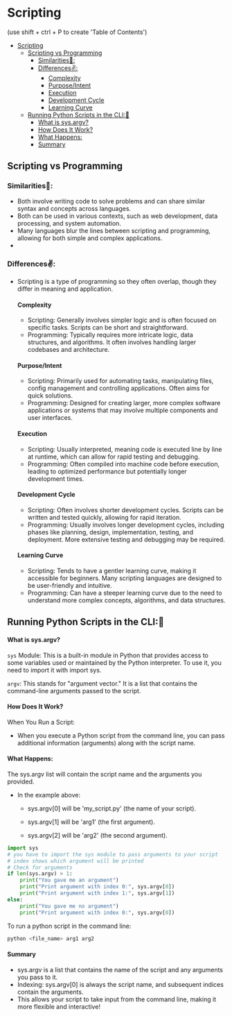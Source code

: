 # Scripting

(use shift + ctrl + P to create 'Table of Contents')
- [Scripting](#scripting)
  - [Scripting vs Programming](#scripting-vs-programming)
    - [Similarities🤞:](#similarities)
    - [Differences✌️:](#differences️)
      - [Complexity](#complexity)
      - [Purpose/Intent](#purposeintent)
      - [Execution](#execution)
      - [Development Cycle](#development-cycle)
      - [Learning Curve](#learning-curve)
  - [Running Python Scripts in the CLI:🐍](#running-python-scripts-in-the-cli)
      - [What is sys.argv?](#what-is-sysargv)
      - [How Does It Work?](#how-does-it-work)
      - [What Happens:](#what-happens)
      - [Summary](#summary)

## Scripting vs Programming
### Similarities🤞:
   - Both involve writing code to solve problems and can share similar syntax and concepts across languages.
   - Both can be used in various contexts, such as web development, data processing, and system automation.
   - Many languages blur the lines between scripting and programming, allowing for both simple and complex applications.
   - 
### Differences✌️:

- Scripting is a type of programming so they often overlap, though they differ in meaning and application.
  
  #### Complexity
    - Scripting: Generally involves simpler logic and is often focused on specific tasks. Scripts can be short and straightforward.
    - Programming: Typically requires more intricate logic, data structures, and algorithms. It often involves handling larger codebases and architecture.
  #### Purpose/Intent
    - Scripting: Primarily used for automating tasks, manipulating files, config management and controlling applications. Often aims for quick solutions.
    - Programming: Designed for creating larger, more complex software applications or systems that may involve multiple components and user interfaces.
  #### Execution
    - Scripting: Usually interpreted, meaning code is executed line by line at runtime, which can allow for rapid testing and debugging.
    - Programming: Often compiled into machine code before execution, leading to optimized performance but potentially longer development times.
  #### Development Cycle
    - Scripting: Often involves shorter development cycles. Scripts can be written and tested quickly, allowing for rapid iteration.
    - Programming: Usually involves longer development cycles, including phases like planning, design, implementation, testing, and deployment. More extensive testing and debugging may be required.

  #### Learning Curve
    - Scripting: Tends to have a gentler learning curve, making it accessible for beginners. Many scripting languages are designed to be user-friendly and intuitive.
    - Programming: Can have a steeper learning curve due to the need to understand more complex concepts, algorithms, and data structures.

## Running Python Scripts in the CLI:🐍


#### What is sys.argv?
```sys``` Module: This is a built-in module in Python that provides access to some variables used or maintained by the Python interpreter. To use it, you need to import it with import sys.

```argv```: This stands for "argument vector." It is a list that contains the command-line arguments passed to the script.

#### How Does It Work?
When You Run a Script:

 - When you execute a Python script from the command line, you can pass additional information (arguments) along with the script name.

#### What Happens:

The sys.argv list will contain the script name and the arguments you provided.

- In the example above:

  - sys.argv[0] will be 'my_script.py' (the name of your script).

  - sys.argv[1] will be 'arg1' (the first argument).

  - sys.argv[2] will be 'arg2' (the second argument).
  

```python 
import sys 
# you have to import the sys module to pass arguments to your script
# index shows which argument will be printed
# Check for arguments
if len(sys.argv) > 1:
    print("You gave me an argument")
    print("Print argument with index 0:", sys.argv[0]) 
    print("Print argument with index 1:", sys.argv[1])
else:
    print("You gave me no argument")
    print("Print argument with index 0:", sys.argv[0])
```
To run a python script in the command line:
```python   
python <file_name> arg1 arg2
```

#### Summary
 - sys.argv is a list that contains the name of the script and any arguments you pass to it.
- Indexing: sys.argv[0] is always the script name, and subsequent indices contain the arguments.
- This allows your script to take input from the command line, making it more flexible and interactive!